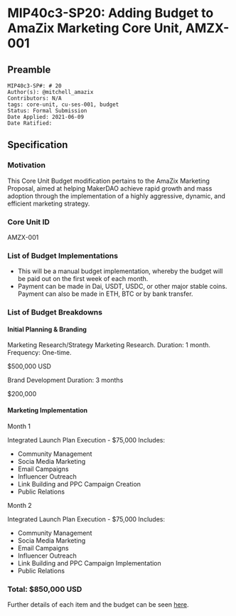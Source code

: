 # MIP40c3-SP20: Adding Budget to AmaZix Marketing Core Unit, AMZX-001

## Preamble

```
MIP40c3-SP#: # 20
Author(s): @mitchell_amazix
Contributors: N/A
tags: core-unit, cu-ses-001, budget
Status: Formal Submission
Date Applied: 2021-06-09
Date Ratified:
```

## Specification

### Motivation

This Core Unit Budget modification pertains to the AmaZix Marketing Proposal, aimed at helping MakerDAO achieve rapid growth and mass adoption through the implementation of a highly aggressive, dynamic, and efficient marketing strategy.

### Core Unit ID

AMZX-001

### List of Budget Implementations

* This will be a manual budget implementation, whereby the budget will be paid out on the first week of each month.
* Payment can be made in Dai, USDT, USDC, or other major stable coins. Payment can also be made in ETH, BTC or by bank transfer.

### List of Budget Breakdowns

#### Initial Planning & Branding

Marketing Research/Strategy
Marketing Research.
Duration: 1 month.
Frequency: One-time.

$500,000 USD

Brand Development
Duration: 3 months

$200,000

#### Marketing Implementation

Month 1

Integrated Launch Plan Execution - $75,000
Includes:

* Community Management
* Socia Media Marketing
* Email Campaigns
* Influencer Outreach
* Link Building and PPC Campaign Creation
* Public Relations

Month 2

Integrated Launch Plan Execution - $75,000
Includes:

* Community Management
* Socia Media Marketing
* Email Campaigns
* Influencer Outreach
* Link Building and PPC Campaign Implementation
* Public Relations

### Total: $850,000 USD

Further details of each item and the budget can be seen [here](https://drive.google.com/drive/folders/1hIGZo8lweps0nLd4ILOVy2Q-UaswB1tS?usp=sharing).
